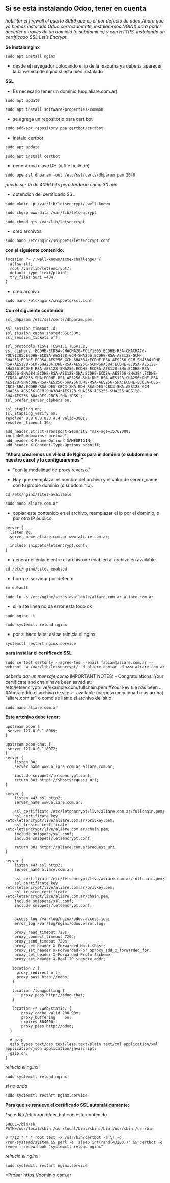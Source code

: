 ## Si se está instalando Odoo, tener en cuenta
*habilitar el firewall el puerto 8069 que es el por defecto de odoo*
*Ahora que ya hemos instalado Odoo correctamente, instalaremos NGINX para poder acceder a través de un dominio*
*(o subdominio) y con HTTPS, instalando un certificado SSL Let’s Encrypt.*

**Se instala nginx**
```
sudo apt install nginx
```
* desde el navegador colocando el ip de la maquina ya debería aparecer la binvenida de nginx si esta bien instalado

**SSL**
* Es necesario tener un dominio (uso aliare.com.ar)
```
sudo apt update
```
```
sudo apt install software-properties-common
```
* se agrega un repositorio para cert bot
``` 
sudo add-apt-repository ppa:certbot/certbot
```
* instalo certbot
```
sudo apt update
```
```
sudo apt install certbot
```
* genera una clave DH (diffie hellman)
```
sudo openssl dhparam -out /etc/ssl/certs/dhparam.pem 2048
```
*puede ser tb de 4096 bits pero tardaria como 30 min*

* obtencion del certificado SSL
```
sudo mkdir -p /var/lib/letsencrypt/.well-known
```
```
sudo chgrp www-data /var/lib/letsencrypt
```
```
sudo chmod g+s /var/lib/letsencrypt
```
* creo archivos
```
sudo nano /etc/nginx/snippets/letsencrypt.conf
```

**con el siguiente contenido:**
```
location ^~ /.well-known/acme-challenge/ {
  allow all;
  root /var/lib/letsencrypt/;
  default_type "text/plain";
  try_files $uri =404;
}
```
* creo archivo:
```
sudo nano /etc/nginx/snippets/ssl.conf
```
**Con el siguiente contenido**
```
ssl_dhparam /etc/ssl/certs/dhparam.pem;

ssl_session_timeout 1d;
ssl_session_cache shared:SSL:50m;
ssl_session_tickets off;

ssl_protocols TLSv1 TLSv1.1 TLSv1.2;
ssl_ciphers 'ECDHE-ECDSA-CHACHA20-POLY1305:ECDHE-RSA-CHACHA20-POLY1305:ECDHE-ECDSA-AES128-GCM-SHA256:ECDHE-RSA-AES128-GCM-SHA256:ECDHE-ECDSA-AES256-GCM-SHA384:ECDHE-RSA-AES256-GCM-SHA384:DHE-RSA-AES128-GCM-SHA256:DHE-RSA-AES256-GCM-SHA384:ECDHE-ECDSA-AES128-SHA256:ECDHE-RSA-AES128-SHA256:ECDHE-ECDSA-AES128-SHA:ECDHE-RSA-AES256-SHA384:ECDHE-RSA-AES128-SHA:ECDHE-ECDSA-AES256-SHA384:ECDHE-ECDSA-AES256-SHA:ECDHE-RSA-AES256-SHA:DHE-RSA-AES128-SHA256:DHE-RSA-AES128-SHA:DHE-RSA-AES256-SHA256:DHE-RSA-AES256-SHA:ECDHE-ECDSA-DES-CBC3-SHA:ECDHE-RSA-DES-CBC3-SHA:EDH-RSA-DES-CBC3-SHA:AES128-GCM-SHA256:AES256-GCM-SHA384:AES128-SHA256:AES256-SHA256:AES128-SHA:AES256-SHA:DES-CBC3-SHA:!DSS';
ssl_prefer_server_ciphers on;

ssl_stapling on;
ssl_stapling_verify on;
resolver 8.8.8.8 8.8.4.4 valid=300s;
resolver_timeout 30s;

add_header Strict-Transport-Security "max-age=15768000; includeSubdomains; preload";
add_header X-Frame-Options SAMEORIGIN;
add_header X-Content-Type-Options nosniff;
```

**"Ahora crearemos un vHost de Nginx para el dominio (o subdominio en nuestro caso) y lo configuraremos "**
* "con la modalidad de proxy reverso."

* Hay que reemplazar el nombre del archivo y el valor de server_name con tu propio dominio (o subdominio).
```
cd /etc/nginx/sites-available
```
```
sudo nano aliare.com.ar
```
* copiar este contenido en el archivo, reemplazar el ip por el dominio, o por otro IP publico.
```
server {
  listen 80;
  server_name aliare.com.ar www.aliare.com.ar;

  include snippets/letsencrypt.conf;
}
```

* generar el enlace entre el archivo de enabled al archivo en available.
```
cd /etc/nginx/sites-enabled
```
* borro el servidor por defecto
```
rm default
```
```
sudo ln -s /etc/nginx/sites-available/aliare.com.ar aliare.com.ar
```
* si la ste linea no da error esta todo ok
```
sudo nginx -t 
```
```
sudo systemctl reload nginx
```
* por si hace falta: así se reinicia el nginx
```
systemctl restart nginx.service 
```
**para instalar el certificado SSL** 
```
sudo certbot certonly --agree-tos --email fabian@aliare.com.ar --webroot -w /var/lib/letsencrypt/ -d aliare.com.ar -d www.aliare.com.ar
```

*deberia dar un mensaje como* 
IMPORTANT NOTES: - Congratulations! Your certificate and chain have been saved at:   
/etc/letsencrypt/live/example.com/fullchain.pem
#Your key file has been ...
#Ahora edito el archivo de sites - available (carpeta mencionad mas arriba) "aliare.com.ar" o como se llame el archivo del sitio
```
sudo nano aliare.com.ar
```
**Este artchivo debe tener:**
```
upstream odoo {
 server 127.0.0.1:8069;
}

upstream odoo-chat {
 server 127.0.0.1:8072;
}
server {
    listen 80;
    server_name www.aliare.com.ar aliare.com.ar;

    include snippets/letsencrypt.conf;
    return 301 https://$host$request_uri;
}

server {
    listen 443 ssl http2;
    server_name www.aliare.com.ar;

    ssl_certificate /etc/letsencrypt/live/aliare.com.ar/fullchain.pem;
    ssl_certificate_key /etc/letsencrypt/live/aliare.com.ar/privkey.pem;
    ssl_trusted_certificate /etc/letsencrypt/live/aliare.com.ar/chain.pem;
    include snippets/ssl.conf;
    include snippets/letsencrypt.conf;

    return 301 https://aliare.com.ar$request_uri;
}

server {
    listen 443 ssl http2;
    server_name aliare.com.ar;

    ssl_certificate /etc/letsencrypt/live/aliare.com.ar/fullchain.pem;
    ssl_certificate_key /etc/letsencrypt/live/aliare.com.ar/privkey.pem;
    ssl_trusted_certificate /etc/letsencrypt/live/aliare.com.ar/chain.pem;
    include snippets/ssl.conf;
    include snippets/letsencrypt.conf;


    access_log /var/log/nginx/odoo.access.log;
    error_log /var/log/nginx/odoo.error.log;

    proxy_read_timeout 720s;
    proxy_connect_timeout 720s;
    proxy_send_timeout 720s;
    proxy_set_header X-Forwarded-Host $host;
    proxy_set_header X-Forwarded-For $proxy_add_x_forwarded_for;
    proxy_set_header X-Forwarded-Proto $scheme;
    proxy_set_header X-Real-IP $remote_addr;

   location / {
     proxy_redirect off;
     proxy_pass http://odoo;
   }

   location /longpolling {
       proxy_pass http://odoo-chat;
   }

   location ~* /web/static/ {
       proxy_cache_valid 200 90m;
       proxy_buffering    on;
       expires 864000;
       proxy_pass http://odoo;
  }

  # gzip
  gzip_types text/css text/less text/plain text/xml application/xml application/json application/javascript;
  gzip on;
}
```

*reinicio el nginx*
```
sudo systemctl reload nginx
```
*si no anda*
```
sudo systemctl restart nginx.service
```

**Para que se renueve el certificado SSL automáticamente:**

*se edita /etc/cron.d/certbot con este contenido

```
SHELL=/bin/sh
PATH=/usr/local/sbin:/usr/local/bin:/sbin:/bin:/usr/sbin:/usr/bin

0 */12 * * * root test -x /usr/bin/certbot -a \! -d /run/systemd/system && perl -e 'sleep int(rand(43200))' && certbot -q renew --renew-hook "systemctl reload nginx"
```
*reinicio el nginx*
```
sudo systemctl restart nginx.service
```

*Probar https://dominio.com.ar 

